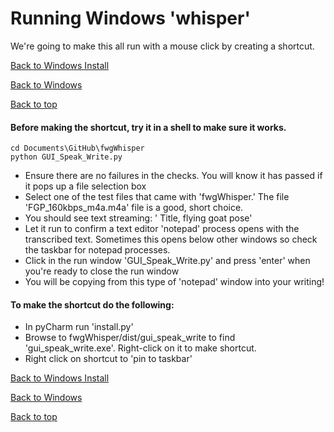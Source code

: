 # Running Windows 'whisper'
We're going to make this all run with a mouse click by creating a shortcut.

[Back to Windows Install](INSTALL_windows.md)

[Back to Windows](FAQ_windows.md)

[Back to top](../README.md)

#### Before making the shortcut, try it in a shell to make sure it works.
```commandline
cd Documents\GitHub\fwgWhisper
python GUI_Speak_Write.py
```
   - Ensure there are no failures in the checks.  You will know it has passed if it pops up a file selection box
   - Select one of the test files that came with 'fwgWhisper.'  The file 'FGP_160kbps_m4a.m4a' file is a good, short choice.
   - You should see text streaming:   '<time stamp> Title, flying goat pose'
   - Let it run to confirm a text editor 'notepad' process opens with the transcribed text.   Sometimes this opens below other windows so check the taskbar for notepad processes.
   - Click in the run window 'GUI_Speak_Write.py' and press 'enter' when you're ready to close the run window
   - You will be copying from this type of 'notepad' window into your writing!

#### To make the shortcut do the following:
   - In pyCharm run 'install.py'
   - Browse to fwgWhisper/dist/gui_speak_write to find 'gui_speak_write.exe'.  Right-click on it to  make shortcut.
   - Right click on shortcut to 'pin to taskbar'


[Back to Windows Install](INSTALL_windows.md)

[Back to Windows](FAQ_windows.md)

[Back to top](../README.md)
